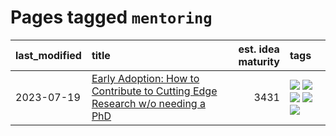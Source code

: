 # Pages tagged `mentoring`

|last_modified|title|est. idea maturity|tags
|:---|:---|---:|:---|
|2023-07-19|[Early Adoption: How to Contribute to Cutting Edge Research w/o needing a PhD](../early_adoption_and_fomo.md)|3431|[![](https://img.shields.io/badge/tag-autobiographical-deeba9)](../tags/autobiographical.md) [![](https://img.shields.io/badge/tag-career_advice-a7221f)](../tags/career_advice.md) [![](https://img.shields.io/badge/tag-early_adoption-b0d845)](../tags/early_adoption.md) [![](https://img.shields.io/badge/tag-mentoring-6ee5de)](../tags/mentoring.md) [![](https://img.shields.io/badge/tag-reddit-48b79f)](../tags/reddit.md)|